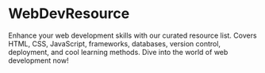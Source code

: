 # WebDevResource
Enhance your web development skills with our curated resource list. Covers HTML, CSS, JavaScript, frameworks, databases, version control, deployment, and cool learning methods. Dive into the world of web development now!
